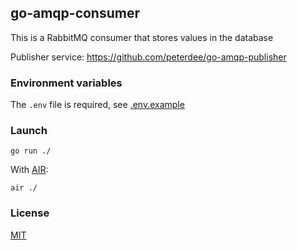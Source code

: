 ## go-amqp-consumer

This is a RabbitMQ consumer that stores values in the database

Publisher service: https://github.com/peterdee/go-amqp-publisher

### Environment variables

The `.env` file is required, see [.env.example](.env.example)

### Launch

```shell script
go run ./
```

With [AIR](https://github.com/cosmtrek/air):

```shell script
air ./
```

### License

[MIT](./LICENSE.md)

